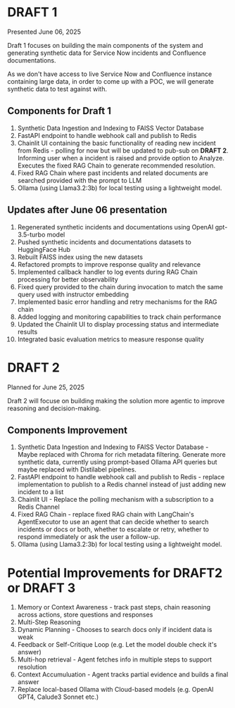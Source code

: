 # DRAFT 1
Presented June 06, 2025

Draft 1 focuses on building the main components of the system and generating synthetic data for Service Now incidents and Confluence documentations.

As we don't have access to live Service Now and Confluence instance containing large data, in order to come up with a POC, we will generate synthetic data to test against with.

## Components for Draft 1
1. Synthetic Data Ingestion and Indexing to FAISS Vector Database
2. FastAPI endpoint to handle webhook call and publish to Redis
3. Chainlit UI containing the basic functionality of reading new incident from Redis - polling for now but will be updated to pub-sub on **DRAFT 2**. Informing user when a incident is raised and provide option to Analyze. Executes the fixed RAG Chain to generate recommended resolution.
4. Fixed RAG Chain where past incidents and related documents are searched provided with the prompt to LLM
5. Ollama (using Llama3.2:3b) for local testing using a lightweight model.

## Updates after June 06 presentation
1. Regenerated synthetic incidents and documentations using OpenAI gpt-3.5-turbo model
2. Pushed synthetic incidents and documentations datasets to HuggingFace Hub
3. Rebuilt FAISS index using the new datasets
4. Refactored prompts to improve response quality and relevance
5. Implemented callback handler to log events during RAG Chain processing for better observability
6. Fixed query provided to the chain during invocation to match the same query used with instructor embedding
7. Implemented basic error handling and retry mechanisms for the RAG chain
8. Added logging and monitoring capabilities to track chain performance
9. Updated the Chainlit UI to display processing status and intermediate results
10. Integrated basic evaluation metrics to measure response quality

# DRAFT 2
Planned for June 25, 2025

Draft 2 will focuse on building making the solution more agentic to improve reasoning and decision-making.


## Components Improvement
1. Synthetic Data Ingestion and Indexing to FAISS Vector Database - Maybe replaced with Chroma for rich metadata filtering. Generate more synthetic data, currently using prompt-based Ollama API queries but maybe replaced with Distilabel pipelines.
2. FastAPI endpoint to handle webhook call and publish to Redis - replace implementation to publish to a Redis channel instead of just adding new incident to a list
3. Chainlit UI - Replace the polling mechanism with a subscription to a Redis Channel
4. Fixed RAG Chain - replace fixed RAG chain with LangChain's AgentExecutor to use an agent that can decide whether to search incidents or docs or both, whether to escalate or retry, whether to respond immediately or ask the user a follow-up.
5. Ollama (using Llama3.2:3b) for local testing using a lightweight model.

# Potential Improvements for DRAFT2 or DRAFT 3
1. Memory or Context Awareness - track past steps, chain reasoning across actions, store questions and responses
2. Multi-Step Reasoning
3. Dynamic Planning - Chooses to search docs only if incident data is weak
4. Feedback or Self-Critique Loop (e.g. Let the model double check it's answer)
5. Multi-hop retrieval - Agent fetches info in multiple steps to support resolution
6. Context Accumuluation - Agent tracks partial evidence and builds a final answer
7. Replace local-based Ollama with Cloud-based models (e.g. OpenAI GPT4, Calude3 Sonnet etc.)